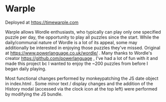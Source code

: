 # Warple

Deployed at https://timewarple.com

Warple allows Wordle enthusiasts, who typically can play only one specified puzzle per day, the opportunity to play all puzzles since the start. While the daily/communal nature of Wordle is a lot of its appeal, some may additionally be interested in enjoying those puzzles they've missed. Original at https://www.powerlanguage.co.uk/wordle/ . Many thanks to Wordle's creator https://github.com/powerlanguage , I've had a lot of fun with it and made this project bc I wanted to enjoy the ~200 puzzles from before I began daily playing.

Most functional changes performed by monkeypatching the JS date object in index.html . Some minor text / display changes and the addition of the History modal (accessed via the clock icon at the top left) were performed by modifying the JS bundle.
